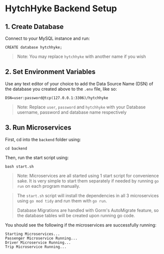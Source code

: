# HytchHyke Backend Setup

## 1. Create Database
Connect to your MySQL instance and run:
```
CREATE database hytchhyke;
```
> Note: You may replace `hytchhyke` with another name if you wish

## 2. Set Environment Variables
Use any text editor of your choice to add the Data Source Name (DSN) of the database you created above to the `.env` file, like so:
```
DSN=user:password@tcp(127.0.0.1:3306)/hytchhyke
```
> Note: Replace `user`, `password` and `hytchhyke` with your Database username, password and database name respectively


## 3. Run Microservices
First, cd into the `backend` folder using:
```
cd backend
```

Then, run the start script using:
```
bash start.sh
```

>Note: Microservices are all started using 1 start script for convenience sake. It is very simple to start them separately if needed by running `go run` on each program manually.

> The `start.sh` script will install the dependencies in all 3 microservices using `go mod tidy` and run them with `go run`. 
> 
> Database Migrations are handled with Gorm's AutoMigrate feature, so the database tables will be created upon running go code.

You should see the following if the microservices are successfully running:
```
Starting Microservices...
Passenger Microservice Running...
Driver Microservice Running...
Trip Microservice Running...
```
